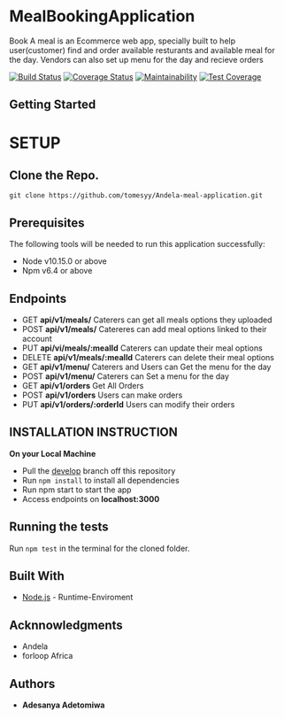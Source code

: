 # MealBookingApplication 
Book A meal is an Ecommerce web app, specially built to help user(customer) find and order available resturants and available meal for the day. Vendors can also set up menu for the day and recieve orders

[![Build Status](https://travis-ci.com/Tomesyy/Andela-meal-application.svg?branch=master)](https://travis-ci.com/Tomesyy/Andela-meal-application) [![Coverage Status](https://coveralls.io/repos/github/Tomesyy/Andela-meal-application/badge.svg?branch=master)](https://coveralls.io/github/Tomesyy/Andela-meal-application?branch=master) [![Maintainability](https://api.codeclimate.com/v1/badges/7a0af9cdda440ea1c24c/maintainability)](https://codeclimate.com/github/Tomesyy/Andela-meal-application/maintainability) [![Test Coverage](https://api.codeclimate.com/v1/badges/7a0af9cdda440ea1c24c/test_coverage)](https://codeclimate.com/github/Tomesyy/Andela-meal-application/test_coverage)

## Getting Started

# SETUP
Clone the Repo.
-------------
`git clone https://github.com/tomesyy/Andela-meal-application.git`
## Prerequisites
The following tools will be needed to run this application successfully:
* Node v10.15.0 or above
* Npm v6.4 or above
## Endpoints
- GET **api/v1/meals/** Caterers can get all meals options they uploaded
- POST **api/v1/meals/** Catereres can add meal options linked to their account
- PUT **api/vi/meals/:mealId** Caterers can update their meal options
- DELETE **api/v1/meals/:mealId** Caterers can delete their meal options
- GET **api/v1/menu/** Caterers and Users can Get the menu for the day 
- POST **api/v1/menu/** Caterers can Set a menu for the day 
- GET **api/v1/orders** Get All Orders
- POST **api/v1/orders** Users can make orders
- PUT **api/v1/orders/:orderId** Users can modify their orders
## INSTALLATION INSTRUCTION
**On your Local Machine**
- Pull the [develop](https://github.com/tomesyy/Andela-meal-application) branch off this repository
- Run `npm install` to install all dependencies
- Run npm start to start the app
- Access endpoints on **localhost:3000**
## Running the tests
Run `npm test` in the terminal for the cloned folder.
## Built With
* [Node.js](http://www.nodejs.org/) - Runtime-Enviroment
## Acknnowledgments
* Andela
* forloop Africa
## Authors
* **Adesanya Adetomiwa**